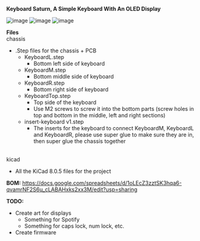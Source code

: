 **Keyboard Saturn, A Simple Keyboard With An OLED Display**

![image](https://github.com/user-attachments/assets/6df31256-2c50-42c2-93f2-c2fba238719a)
![image](https://github.com/user-attachments/assets/40f2bb41-a31f-4db6-9303-55106f4096e9)
![image](https://github.com/user-attachments/assets/f23ca1d3-1136-4d6a-9a44-25fd33c32397)

**Files**
<br>
chassis
<br>

- .Step files for the chassis + PCB
  - KeyboardL.step
      - Bottom left side of keyboard
  - KeyboardM.step
      - Bottom middle side of keyboard
  - KeyboardR.step
      - Bottom right side of keyboard
  - KeyboardTop.step
      - Top side of the keyboard
      - Use M2 screws to screw it into the bottom parts (screw holes in top and bottom in the middle, left and right sections) 
  - insert-keyboard v1.step
      - The inserts for the keyboard to connect KeyboardM, KeyboardL and KeyboardR, please use super glue to make sure they are in, then super glue the chassis together
<br>
kicad
<br>

- All the KiCad 8.0.5 files for the project 

**BOM:**
https://docs.google.com/spreadsheets/d/1oLEcZ3zztSK3hqa6-qvamrNF2S6u_cLABAHxks2xx3M/edit?usp=sharing

**TODO:**
- Create art for displays
  - Something for Spotify
  - Something for caps lock, num lock, etc.
 - Create firmware
